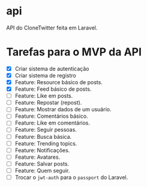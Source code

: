 # api

API do CloneTwitter feita em Laravel.

# Tarefas para o MVP da API

-   [x] Criar sistema de autenticação
-   [x] Criar sistema de registro
-   [x] Feature: Resource básico de posts.
-   [x] Feature: Feed básico de posts.
-   [ ] Feature: Like em posts.
-   [ ] Feature: Repostar (repost).
-   [ ] Feature: Mostrar dados de um usuário.
-   [ ] Feature: Comentários básico.
-   [ ] Feature: Like em comentários.
-   [ ] Feature: Seguir pessoas.
-   [ ] Feature: Busca básica.
-   [ ] Feature: Trending topics.
-   [ ] Feature: Notificações.
-   [ ] Feature: Avatares.
-   [ ] Feature: Salvar posts.
-   [ ] Feature: Quem seguir.
-   [ ] Trocar o `jwt-auth` para o `passport` do Laravel.
